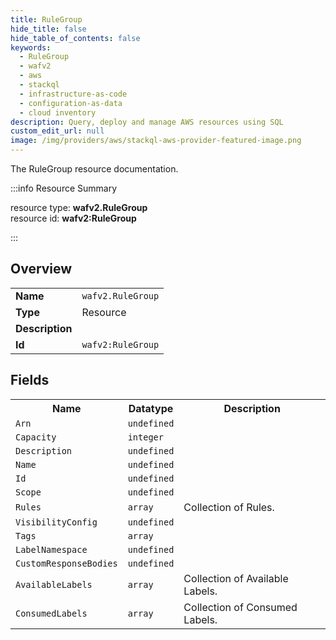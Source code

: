 ```yaml
---
title: RuleGroup
hide_title: false
hide_table_of_contents: false
keywords:
  - RuleGroup
  - wafv2
  - aws
  - stackql
  - infrastructure-as-code
  - configuration-as-data
  - cloud inventory
description: Query, deploy and manage AWS resources using SQL
custom_edit_url: null
image: /img/providers/aws/stackql-aws-provider-featured-image.png
---
```

The RuleGroup resource documentation.

:::info Resource Summary

<div class="row">
<div class="providerDocColumn">
<span>resource type:&nbsp;<b>wafv2.RuleGroup</b></span><br />
<span>resource id:&nbsp;<b>wafv2:RuleGroup</b></span><br />
</div>
</div>

:::

## Overview
<table><tbody>
<tr><td><b>Name</b></td><td><code>wafv2.RuleGroup</code></td></tr>
<tr><td><b>Type</b></td><td>Resource</td></tr>
<tr><td><b>Description</b></td><td></td></tr>
<tr><td><b>Id</b></td><td><code>wafv2:RuleGroup</code></td></tr>
</tbody></table>

## Fields
<table><tbody>
<tr><th>Name</th><th>Datatype</th><th>Description</th></tr>
<tr><td><code>Arn</code></td><td><code>undefined</code></td><td></td></tr><tr><td><code>Capacity</code></td><td><code>integer</code></td><td></td></tr><tr><td><code>Description</code></td><td><code>undefined</code></td><td></td></tr><tr><td><code>Name</code></td><td><code>undefined</code></td><td></td></tr><tr><td><code>Id</code></td><td><code>undefined</code></td><td></td></tr><tr><td><code>Scope</code></td><td><code>undefined</code></td><td></td></tr><tr><td><code>Rules</code></td><td><code>array</code></td><td>Collection of Rules.</td></tr><tr><td><code>VisibilityConfig</code></td><td><code>undefined</code></td><td></td></tr><tr><td><code>Tags</code></td><td><code>array</code></td><td></td></tr><tr><td><code>LabelNamespace</code></td><td><code>undefined</code></td><td></td></tr><tr><td><code>CustomResponseBodies</code></td><td><code>undefined</code></td><td></td></tr><tr><td><code>AvailableLabels</code></td><td><code>array</code></td><td>Collection of Available Labels.</td></tr><tr><td><code>ConsumedLabels</code></td><td><code>array</code></td><td>Collection of Consumed Labels.</td></tr>
</tbody></table>